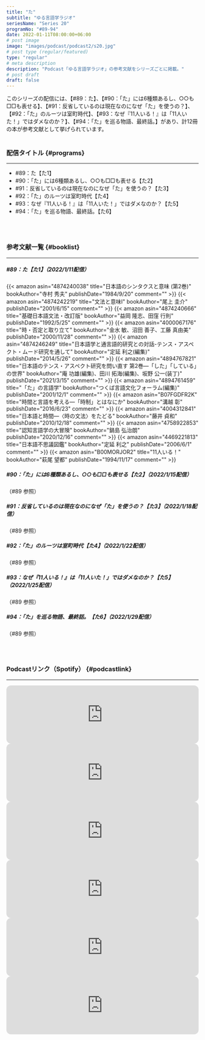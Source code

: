 ```yaml
---
title: "た"
subtitle: "ゆる言語学ラジオ"
seriesName: "Series 20"
programNo: "#89-94"
date: 2022-01-11T08:00:00+06:00
# post image
image: "images/podcast/podcast2/s20.jpg"
# post type (regular/featured)
type: "regular"
# meta description
description: "Podcast「ゆる言語学ラジオ」の参考文献をシリーズごとに掲載。"
# post draft
draft: false
---
```


このシリーズの配信には、【#89：た】、【#90：「た」には6種類あるし、○○も□□も表せる】、【#91：反省しているのは現在なのになぜ「た」を使うの？】、【#92：「た」のルーツは室町時代】、【#93：なぜ『11人いる！』は「11人いた！」ではダメなのか？】、【#94：「た」を巡る物語、最終話。】があり、計12冊の本が参考文献として挙げられています。<br>
<br>

### 配信タイトル {#programs}
<hr>

* #89：た【た1】
* #90：「た」には6種類あるし、○○も□□も表せる【た2】
* #91：反省しているのは現在なのになぜ「た」を使うの？【た3】
* #92：「た」のルーツは室町時代【た4】
* #93：なぜ『11人いる！』は「11人いた！」ではダメなのか？【た5】
* #94：「た」を巡る物語、最終話。【た6】

<br>
<br>

### 参考文献一覧 {#booklist}
<hr>

##### #89：た【た1】（2022/1/11配信）
{{< amazon asin="4874240038" title="日本語のシンタクスと意味 (第2巻)" bookAuthor="寺村 秀夫" publishDate="1984/9/20" comment="" >}}
{{< amazon asin="4874242219" title="文法と意味I" bookAuthor="尾上 圭介" publishDate="2001/6/15" comment="" >}}
{{< amazon asin="4874240666" title="基礎日本語文法・改訂版" bookAuthor="益岡 隆志、田窪 行則" publishDate="1992/5/25" comment="" >}}
{{< amazon asin="4000067176" title="時・否定と取り立て" bookAuthor="金水 敏、沼田 善子、工藤 真由美" publishDate="2000/11/28" comment="" >}}
{{< amazon asin="4874246249" title="日本語学と通言語的研究との対話-テンス・アスペクト・ムード研究を通して" bookAuthor="定延 利之(編集)" publishDate="2014/5/26" comment="" >}}
{{< amazon asin="4894767821" title="日本語のテンス・アスペクト研究を問い直す 第2巻—「した」「している」の世界" bookAuthor="庵 功雄(編集)、田川 拓海(編集)、坂野 公一(装丁)" publishDate="2021/3/15" comment="" >}}
{{< amazon asin="4894761459" title="「た」の言語学" bookAuthor="つくば言語文化フォーラム(編集)" publishDate="2001/12/1" comment="" >}}
{{< amazon asin="B07FGDFR2K" title="時間と言語を考える―「時制」とはなにか" bookAuthor="溝越 彰" publishDate="2016/6/23" comment="" >}}
{{< amazon asin="4004312841" title="日本語と時間―〈時の文法〉をたどる" bookAuthor="藤井 貞和" publishDate="2010/12/18" comment="" >}}
{{< amazon asin="4758922853" title="認知言語学の大冒険" bookAuthor="鍋島 弘治朗" publishDate="2020/12/16" comment="" >}}
{{< amazon asin="4469221813" title="日本語不思議図鑑" bookAuthor="定延 利之" publishDate="2006/6/1" comment="" >}}
{{< amazon asin="B00MORJOR2" title="11人いる！" bookAuthor="萩尾 望都" publishDate="1994/11/17" comment="" >}}
<br>

##### #90：「た」には6種類あるし、○○も□□も表せる【た2】（2022/1/15配信）
（#89 参照）
<br>

##### #91：反省しているのは現在なのになぜ「た」を使うの？【た3】（2022/1/18配信）
（#89 参照）
<br>

##### #92：「た」のルーツは室町時代【た4】（2022/1/22配信）
（#89 参照）
<br>

##### #93：なぜ『11人いる！』は「11人いた！」ではダメなのか？【た5】（2022/1/25配信）
（#89 参照）
<br>

##### #94：「た」を巡る物語、最終話。【た6】（2022/1/29配信）
（#89 参照）
<br>



<br>
<br>

### Podcastリンク（Spotify） {#podcastlink}
<hr>

<iframe style="border-radius:12px" src="https://open.spotify.com/embed/episode/0aPmD6iMUX8Hvw6IUSXRy0?utm_source=generator" width="100%" height="152" frameBorder="0" allowfullscreen="" allow="autoplay; clipboard-write; encrypted-media; fullscreen; picture-in-picture"></iframe>
<iframe style="border-radius:12px" src="https://open.spotify.com/embed/episode/4tyWGtxsC5VqvtnuhiEi21?utm_source=generator" width="100%" height="152" frameBorder="0" allowfullscreen="" allow="autoplay; clipboard-write; encrypted-media; fullscreen; picture-in-picture"></iframe>
<iframe style="border-radius:12px" src="https://open.spotify.com/embed/episode/0wVHogWI0SM3Ai2sMVrVA6?utm_source=generator" width="100%" height="152" frameBorder="0" allowfullscreen="" allow="autoplay; clipboard-write; encrypted-media; fullscreen; picture-in-picture"></iframe>
<iframe style="border-radius:12px" src="https://open.spotify.com/embed/episode/5awWmKMPBrEKoggjaO5UoM?utm_source=generator" width="100%" height="152" frameBorder="0" allowfullscreen="" allow="autoplay; clipboard-write; encrypted-media; fullscreen; picture-in-picture"></iframe>
<iframe style="border-radius:12px" src="https://open.spotify.com/embed/episode/1gGIGANWoFNYbII4I7JgmC?utm_source=generator" width="100%" height="152" frameBorder="0" allowfullscreen="" allow="autoplay; clipboard-write; encrypted-media; fullscreen; picture-in-picture"></iframe>
<iframe style="border-radius:12px" src="https://open.spotify.com/embed/episode/6tcMV3onm4f6q6h6YQupPH?utm_source=generator" width="100%" height="152" frameBorder="0" allowfullscreen="" allow="autoplay; clipboard-write; encrypted-media; fullscreen; picture-in-picture"></iframe>
